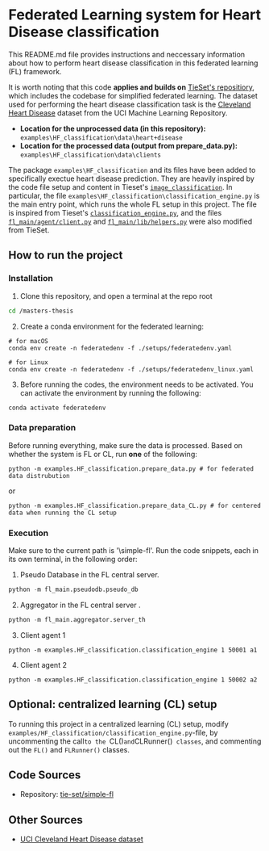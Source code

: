 
# Federated Learning system for Heart Disease classification


This README.md file provides instructions and neccessary information about how to perform heart disease classification in this federated learning (FL) framework. 

It is worth noting that this code **applies and builds on** [TieSet's repositiory][sfl], which includes the codebase for simplified federated learning. The dataset used for performing the heart disease classification task is the [Cleveland Heart Disease][uci] dataset from the UCI Machine Learning Repository. 

- **Location for the unprocessed data (in this repository):** `examples\HF_classification\data\heart+disease`
- **Location for the processed data (output from  prepare_data.py):** `examples\HF_classification\data\clients`

The package `examples\HF_classification` and its files have been added to specifically exectue heart disease prediction. They are heavily inspired by the code file setup and content in Tieset's [`image_classification`][sfl-image]. In particular, the file `examples\HF_classification\classification_engine.py` is the main entry point, which runs the whole FL setup in this project. The file is inspired from Tieset's [`classification_engine.py`][sfl-engine], and  the files [`fl_main/agent/client.py`][sfl-client] and [`fl_main/lib/helpers.py`][sfl-helper] were also modified from TieSet.

## How to run the project

### Installation 
1. Clone this repository, and open a terminal at the repo root
```bash
cd /masters-thesis
```

2. Create a conda environment for the federated learning:

```
# for macOS
conda env create -n federatedenv -f ./setups/federatedenv.yaml

# for Linux
conda env create -n federatedenv -f ./setups/federatedenv_linux.yaml
```

3. Before running the codes, the environment needs to be activated. You can activate the environment by running the following:

```
conda activate federatedenv
```


### Data preparation

Before running everything, make sure the data is processed. Based on whether the system is FL or CL, run **one** of the following:

```pyton
python -m examples.HF_classification.prepare_data.py # for federated data distrubution
```

or 
```pyton
python -m examples.HF_classification.prepare_data_CL.py # for centered data when running the CL setup 
```
### Execution

Make sure to the current path is  '\simple-fl'. Run the code snippets, each in its own terminal, in the following order:


1. Pseudo Database in the FL central server.
```python
python -m fl_main.pseudodb.pseudo_db
```

2. Aggregator in the FL central server .
```python
python -m fl_main.aggregator.server_th
```

3. Client agent 1

```pyton
python -m examples.HF_classification.classification_engine 1 50001 a1
```

4.  Client agent 2
```
python -m examples.HF_classification.classification_engine 1 50002 a2
```

## Optional: centralized learning (CL) setup 
To running this project in a centralized learning (CL) setup, modify `examples/HF_classification/classification_engine.py`-file, by uncommenting the call`to the `CL()` and `CLRunner()` classes`, and commenting out the `FL()` and `FLRunner()` classes.


## Code Sources
- Repository: [tie-set/simple-fl][sfl]

## Other Sources
- [UCI Cleveland Heart Disease dataset][uci]

[sfl]: https://github.com/tie-set/simple-fl
[sfl-image]: https://github.com/tie-set/simple-fl/blob/master/examples/image_classification
[sfl-engine]: https://github.com/tie-set/simple-fl/blob/master/examples/image_classification/classification_engine.py
[sfl-client]: https://github.com/tie-set/simple-fl/blob/master/fl_main/agent/client.py
[sfl-helper]: https://github.com/tie-set/simple-fl/blob/master/fl_main/lib/util/helpers.py

  
[uci]: https://archive.ics.uci.edu/dataset/45/heart+disease

